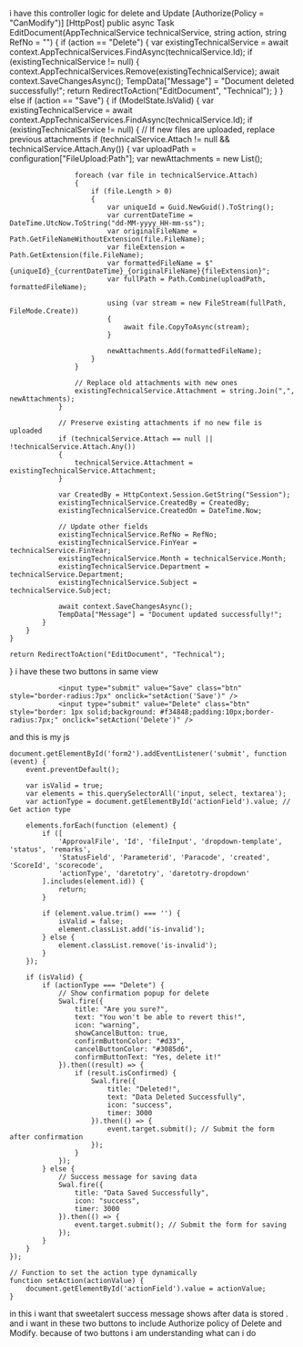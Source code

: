 i have this controller logic for delete and Update 
[Authorize(Policy = "CanModify")]
[HttpPost]
public async Task<IActionResult> EditDocument(AppTechnicalService technicalService, string action, string RefNo = "")
{
	if (action == "Delete")
	{
		var existingTechnicalService = await context.AppTechnicalServices.FindAsync(technicalService.Id);
		if (existingTechnicalService != null)
		{
			context.AppTechnicalServices.Remove(existingTechnicalService);
			await context.SaveChangesAsync();
			TempData["Message"] = "Document deleted successfully!";
			return RedirectToAction("EditDocument", "Technical");
		}
	}
	else if (action == "Save")
	{
		if (ModelState.IsValid)
		{
			var existingTechnicalService = await context.AppTechnicalServices.FindAsync(technicalService.Id);
			if (existingTechnicalService != null)
			{
				// If new files are uploaded, replace previous attachments
				if (technicalService.Attach != null && technicalService.Attach.Any())
				{
					var uploadPath = configuration["FileUpload:Path"];
					var newAttachments = new List<string>();

					foreach (var file in technicalService.Attach)
					{
						if (file.Length > 0)
						{
							var uniqueId = Guid.NewGuid().ToString();
							var currentDateTime = DateTime.UtcNow.ToString("dd-MM-yyyy_HH-mm-ss");
							var originalFileName = Path.GetFileNameWithoutExtension(file.FileName);
							var fileExtension = Path.GetExtension(file.FileName);
							var formattedFileName = $"{uniqueId}_{currentDateTime}_{originalFileName}{fileExtension}";
							var fullPath = Path.Combine(uploadPath, formattedFileName);

							using (var stream = new FileStream(fullPath, FileMode.Create))
							{
								await file.CopyToAsync(stream);
							}

							newAttachments.Add(formattedFileName);
						}
					}

					// Replace old attachments with new ones
					existingTechnicalService.Attachment = string.Join(",", newAttachments);
				}

				// Preserve existing attachments if no new file is uploaded
				if (technicalService.Attach == null || !technicalService.Attach.Any())
				{
					technicalService.Attachment = existingTechnicalService.Attachment;
				}

				var CreatedBy = HttpContext.Session.GetString("Session");
				existingTechnicalService.CreatedBy = CreatedBy;
				existingTechnicalService.CreatedOn = DateTime.Now;

				// Update other fields
				existingTechnicalService.RefNo = RefNo;
				existingTechnicalService.FinYear = technicalService.FinYear;
				existingTechnicalService.Month = technicalService.Month;
				existingTechnicalService.Department = technicalService.Department;
				existingTechnicalService.Subject = technicalService.Subject;

				await context.SaveChangesAsync();
				TempData["Message"] = "Document updated successfully!";
			}
		}
	}

	return RedirectToAction("EditDocument", "Technical");
}
i have these two buttons in same view 

<div class="text-center">
				<input type="hidden" name="action" id="actionField" />

				<input type="submit" value="Save" class="btn" style="border-radius:7px" onclick="setAction('Save')" />
				<input type="submit" value="Delete" class="btn" style="border: 1px solid;background: #f34848;padding:10px;border-radius:7px;" onclick="setAction('Delete')" />

</div>

and this is my js

	document.getElementById('form2').addEventListener('submit', function (event) {
		event.preventDefault();

		var isValid = true;
		var elements = this.querySelectorAll('input, select, textarea');
		var actionType = document.getElementById('actionField').value; // Get action type

		elements.forEach(function (element) {
			if ([
				'ApprovalFile', 'Id', 'fileInput', 'dropdown-template', 'status', 'remarks',
				'StatusField', 'Parameterid', 'Paracode', 'created', 'ScoreId', 'scorecode',
				'actionType', 'daretotry', 'daretotry-dropdown'
			].includes(element.id)) {
				return;
			}

			if (element.value.trim() === '') {
				isValid = false;
				element.classList.add('is-invalid');
			} else {
				element.classList.remove('is-invalid');
			}
		});

		if (isValid) {
			if (actionType === "Delete") {
				// Show confirmation popup for delete
				Swal.fire({
					title: "Are you sure?",
					text: "You won't be able to revert this!",
					icon: "warning",
					showCancelButton: true,
					confirmButtonColor: "#d33",
					cancelButtonColor: "#3085d6",
					confirmButtonText: "Yes, delete it!"
				}).then((result) => {
					if (result.isConfirmed) {
						Swal.fire({
							title: "Deleted!",
							text: "Data Deleted Successfully",
							icon: "success",
							timer: 3000
						}).then(() => {
							event.target.submit(); // Submit the form after confirmation
						});
					}
				});
			} else {
				// Success message for saving data
				Swal.fire({
					title: "Data Saved Successfully",
					icon: "success",
					timer: 3000
				}).then(() => {
					event.target.submit(); // Submit the form for saving
				});
			}
		}
	});

	// Function to set the action type dynamically
	function setAction(actionValue) {
		document.getElementById('actionField').value = actionValue;
	}
in this i want that sweetalert success message shows after data is stored . and i want in these two buttons to include Authorize policy of Delete and Modify. because of two buttons i am understanding what can i do

